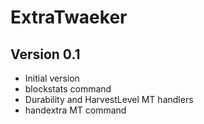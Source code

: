 # ExtraTwaeker

## Version 0.1
* Initial version
* blockstats command
* Durability and HarvestLevel MT handlers
* handextra MT command